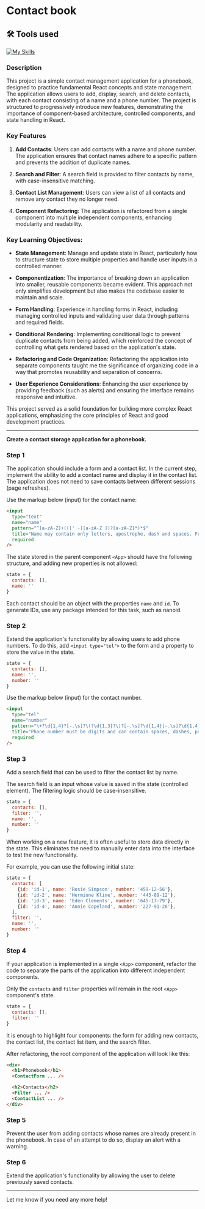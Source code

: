 # Contact book

## 🛠 Tools used

[![My Skills](https://skillicons.dev/icons?i=html,css,js,react,npm,webpack,vscode)](https://skillicons.dev)

### Description

This project is a simple contact management application for a phonebook, designed to practice fundamental React concepts and state management. The application allows users to add, display, search, and delete contacts, with each contact consisting of a name and a phone number. The project is structured to progressively introduce new features, demonstrating the importance of component-based architecture, controlled components, and state handling in React.

### Key Features

1. **Add Contacts**: Users can add contacts with a name and phone number. The application ensures that contact names adhere to a specific pattern and prevents the addition of duplicate names.
  
2. **Search and Filter**: A search field is provided to filter contacts by name, with case-insensitive matching.

3. **Contact List Management**: Users can view a list of all contacts and remove any contact they no longer need.

4. **Component Refactoring**: The application is refactored from a single component into multiple independent components, enhancing modularity and readability.

### Key Learning Objectives:

- **State Management**: Manage and update state in React, particularly how to structure state to store multiple properties and handle user inputs in a controlled manner.

- **Componentization**: The importance of breaking down an application into smaller, reusable components became evident. This approach not only simplifies development but also makes the codebase easier to maintain and scale.

- **Form Handling**: Experience in handling forms in React, including managing controlled inputs and validating user data through patterns and required fields.

- **Conditional Rendering**: Implementing conditional logic to prevent duplicate contacts from being added, which reinforced the concept of controlling what gets rendered based on the application's state.

- **Refactoring and Code Organization**: Refactoring the application into separate components taught me the significance of organizing code in a way that promotes reusability and separation of concerns.

- **User Experience Considerations**: Enhancing the user experience by providing feedback (such as alerts) and ensuring the interface remains responsive and intuitive.

This project served as a solid foundation for building more complex React applications, emphasizing the core principles of React and good development practices.

---

**Create a contact storage application for a phonebook.**

### Step 1
The application should include a form and a contact list. In the current step, implement the ability to add a contact name and display it in the contact list. The application does not need to save contacts between different sessions (page refreshes).

Use the markup below (input) for the contact name:

```html
<input
  type="text"
  name="name"
  pattern="^[a-zA-Z]+(([' -][a-zA-Z ])?[a-zA-Z]*)*$"
  title="Name may contain only letters, apostrophe, dash and spaces. For example, Adrian, Jacob Mercer, Charles de Batz de Castelmore d'Artagnan"
  required
/>
```

The state stored in the parent component `<App>` should have the following structure, and adding new properties is not allowed:

```javascript
state = {
  contacts: [],
  name: ''
}
```

Each contact should be an object with the properties `name` and `id`. To generate IDs, use any package intended for this task, such as nanoid.

### Step 2
Extend the application's functionality by allowing users to add phone numbers. To do this, add `<input type="tel">` to the form and a property to store the value in the state.

```javascript
state = {
  contacts: [],
  name: '',
  number: ''
}
```

Use the markup below (input) for the contact number.

```html
<input
  type="tel"
  name="number"
  pattern="\+?\d{1,4}?[-.\s]?\(?\d{1,3}?\)?[-.\s]?\d{1,4}[-.\s]?\d{1,4}[-.\s]?\d{1,9}"
  title="Phone number must be digits and can contain spaces, dashes, parentheses and can start with +"
  required
/>
```

### Step 3
Add a search field that can be used to filter the contact list by name.

The search field is an input whose value is saved in the state (controlled element).
The filtering logic should be case-insensitive.

```javascript
state = {
  contacts: [],
  filter: '',
  name: '',
  number: ''
}
```

When working on a new feature, it is often useful to store data directly in the state. This eliminates the need to manually enter data into the interface to test the new functionality.

For example, you can use the following initial state:

```javascript
state = {
  contacts: [
    {id: 'id-1', name: 'Rosie Simpson', number: '459-12-56'},
    {id: 'id-2', name: 'Hermione Kline', number: '443-89-12'},
    {id: 'id-3', name: 'Eden Clements', number: '645-17-79'},
    {id: 'id-4', name: 'Annie Copeland', number: '227-91-26'},
  ],
  filter: '',
  name: '',
  number: ''
}
```

### Step 4
If your application is implemented in a single `<App>` component, refactor the code to separate the parts of the application into different independent components.

Only the `contacts` and `filter` properties will remain in the root `<App>` component's state.

```javascript
state = {
  contacts: [],
  filter: ''
}
```

It is enough to highlight four components: the form for adding new contacts, the contact list, the contact list item, and the search filter.

After refactoring, the root component of the application will look like this:

```html
<div>
  <h1>Phonebook</h1>
  <ContactForm ... />

  <h2>Contacts</h2>
  <Filter ... />
  <ContactList ... />
</div>
```

### Step 5
Prevent the user from adding contacts whose names are already present in the phonebook. In case of an attempt to do so, display an alert with a warning.

### Step 6
Extend the application's functionality by allowing the user to delete previously saved contacts.

---

Let me know if you need any more help!
